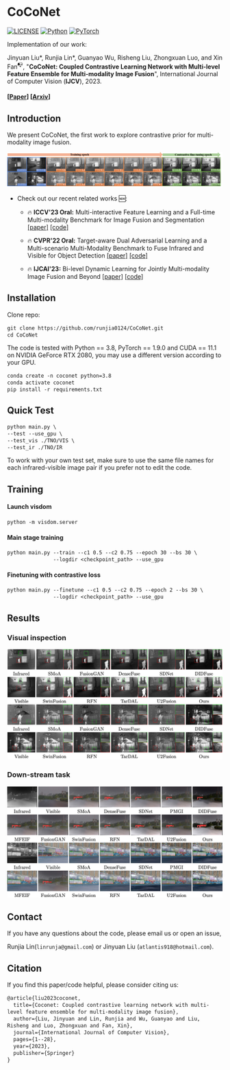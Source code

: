 

  <h1 align="left">CoCoNet</h1>

[![LICENSE](https://img.shields.io/badge/license-MIT-green)](https://github.com/wdhudiekou/IRFS/blob/main/LICENSE)
[![Python](https://img.shields.io/badge/python-3.8-blue.svg)](https://www.python.org/)
[![PyTorch](https://img.shields.io/badge/pytorch-1.9.0-%237732a8)](https://pytorch.org/)

Implementation of our work:

Jinyuan Liu\*, Runjia Lin\*, Guanyao Wu, Risheng Liu, Zhongxuan Luo, and Xin Fan<sup>📭</sup>, "**CoCoNet: Coupled Contrastive Learning Network with Multi-level Feature Ensemble for Multi-modality Image Fusion**", International Journal of Computer Vision (**IJCV**), 2023.


#### [[Paper](https://link.springer.com/article/10.1007/s11263-023-01952-1)]    [[Arxiv](https://arxiv.org/pdf/2211.10960.pdf)]


## Introduction

We present CoCoNet, the first work to explore contrastive prior for multi-modality image fusion. 

![](demo/pipeline.png)


- Check out our recent related works 🆕:
  - 🔥 **ICCV'23 Oral:** Multi-interactive Feature Learning and a Full-time Multi-modality Benchmark for Image Fusion and Segmentation [[paper]](https://arxiv.org/pdf/2308.02097.pdf) [[code]](https://github.com/JinyuanLiu-CV/SegMiF)
     
  - 🔥 **CVPR'22 Oral:** Target-aware Dual Adversarial Learning and a Multi-scenario Multi-Modality
Benchmark to Fuse Infrared and Visible for Object Detection [[paper]](https://openaccess.thecvf.com/content/CVPR2022/papers/Liu_Target-Aware_Dual_Adversarial_Learning_and_a_Multi-Scenario_Multi-Modality_Benchmark_To_CVPR_2022_paper.pdf) [[code]](https://github.com/JinyuanLiu-CV/TarDAL)
  - 🔥 **IJCAI'23:** Bi-level Dynamic Learning for Jointly Multi-modality Image Fusion and Beyond [[paper]](https://arxiv.org/pdf/2305.06720.pdf) [[code]](https://github.com/LiuZhu-CV/BDLFusion)



## Installation

Clone repo:
```
git clone https://github.com/runjia0124/CoCoNet.git
cd CoCoNet
```

The code is tested with Python == 3.8, PyTorch == 1.9.0 and CUDA == 11.1 on NVIDIA GeForce RTX 2080, you may use a different version according to your GPU. 
```
conda create -n coconet python=3.8
conda activate coconet
pip install -r requirements.txt
```

## Quick Test
```
python main.py \
--test --use_gpu \    
--test_vis ./TNO/VIS \
--test_ir ./TNO/IR 
```
To work with your own test set, make sure to use the same file names for each infrared-visible image pair if you prefer not to edit the code.  

## Training
#### Launch visdom
```
python -m visdom.server
```
#### Main stage training
```
python main.py --train --c1 0.5 --c2 0.75 --epoch 30 --bs 30 \
               --logdir <checkpoint_path> --use_gpu
```
#### Finetuning with contrastive loss
```
python main.py --finetune --c1 0.5 --c2 0.75 --epoch 2 --bs 30 \
               --logdir <checkpoint_path> --use_gpu
```

## Results
### Visual inspection
![](demo/visual.png)
### Down-stream task
![](demo/visual_2.png)



## Contact
If you have any questions about the code, please email us or open an issue, 

Runjia Lin(`linrunja@gmail.com`) or Jinyuan Liu (`atlantis918@hotmail.com`).

## Citation

If you find this paper/code helpful, please consider citing us: 

```
@article{liu2023coconet,
  title={Coconet: Coupled contrastive learning network with multi-level feature ensemble for multi-modality image fusion},
  author={Liu, Jinyuan and Lin, Runjia and Wu, Guanyao and Liu, Risheng and Luo, Zhongxuan and Fan, Xin},
  journal={International Journal of Computer Vision},
  pages={1--28},
  year={2023},
  publisher={Springer}
}
```

